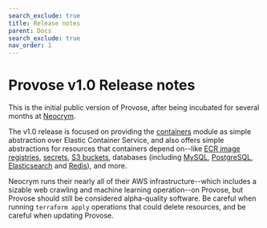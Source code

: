 ```yaml
---
search_exclude: true
title: Release notes
parent: Docs
search_exclude: true
nav_order: 1
---
```


# Provose v1.0 Release notes

This is the initial public version of Provose, after being incubated for several months at [Neocrym](https://neocrym.com).

The v1.0 release is focused on providing the [containers](../reference/containers/) module as simple abstraction over Elastic Container Service, and also offers simple abstractions for resources that containers depend on--like [ECR image registries](../reference/images/), [secrets](../reference/secrets/), [S3 buckets](../reference/s3_buckets/), databases (including [MySQL](../reference/mysql_clusters/), [PostgreSQL](../reference/postgresql_clusters/), [Elasticsearch](../reference/elasticsearch_clusters/) and [Redis](../reference/redis_clusters/)), and more.

Neocrym runs their nearly all of their AWS infrastructure--which includes a sizable web crawling and machine learning operation--on Provose, but Provose should still be considered alpha-quality software. Be careful when running `terraform apply` operations that could delete resources, and be careful when updating Provose.
